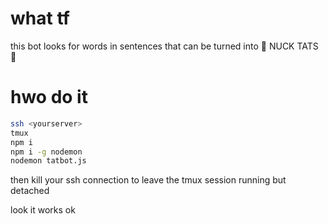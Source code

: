 # what tf
this bot looks for words in sentences that can be turned into :punch: NUCK TATS :punch:

# hwo do it

```bash
ssh <yourserver>
tmux
npm i
npm i -g nodemon
nodemon tatbot.js
```

then kill your ssh connection to leave the tmux session running but detached

look it works ok
